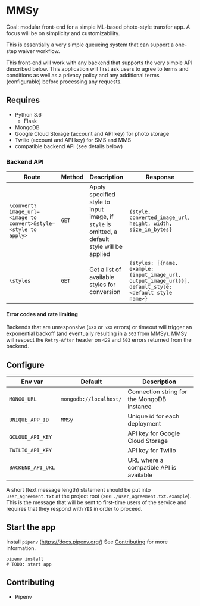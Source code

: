 # MMSy

Goal: modular front-end for a simple ML-based photo-style transfer app. A focus
will be on simplicity and customizability.

This is essentially a very simple queueing system that can support a one-step
waiver workflow.

This front-end will work with any backend that supports the very simple API
described below. This application will first ask users to agree to terms and
conditions as well as a privacy policy and any additional terms (configurable)
before processing any requests.

## Requires
- Python 3.6
  - Flask
- MongoDB
- Google Cloud Storage (account and API key) for photo storage
- Twilio (account and API key) for SMS and MMS
- compatible backend API (see details below)

### Backend API
| Route                                                          | Method | Description                                                                                  | Response                                                                                                |
| -----                                                          | ------ | -----------                                                                                  | --------                                                                                                |
| `\convert?image_url=<image to convert>&style=<style to apply>` | `GET`  | Apply specified style to input image, if `style` is omitted, a default style will be applied | `{style, converted_image_url, height, width, size_in_bytes}`                                            |
| `\styles`                                                      | `GET`  | Get a list of available styles for conversion                                                | `{styles: [{name, example: {input_image_url, output_image_url}}], default_style: <default style name>}` |

#### Error codes and rate limiting
Backends that are unresponsive (`4XX` or `5XX` errors) or timeout
will trigger an exponential backoff (and eventually resulting in a `503` from
MMSy). MMSy will respect the `Retry-After` header on `429` and `503` errors
returned from the backend.

## Configure
| Env var           | Default                | Description                                |
| -------           | -------                | -----------                                |
| `MONGO_URL`       | `mongodb://localhost/` | Connection string for the MongoDB instance |
| `UNIQUE_APP_ID`   | `MMSy`                 | Unique id for each deployment              |
| `GCLOUD_API_KEY`  |                        | API key for Google Cloud Storage           |
| `TWILIO_API_KEY`  |                        | API key for Twilio                         |
| `BACKEND_API_URL` |                        | URL where a compatible API is available    |

A short (text message length) statement should be put into `user_agreement.txt`
at the project root (see `./user_agreement.txt.example`). This is the message
that will be sent to first-time users of the service and requires that they
respond with `YES` in order to proceed.

## Start the app

Install `pipenv` (https://docs.pipenv.org/)
See [Contributing](#contributing) for more information.

```
pipenv install
# TODO: start app
```

## Contributing
- Pipenv
